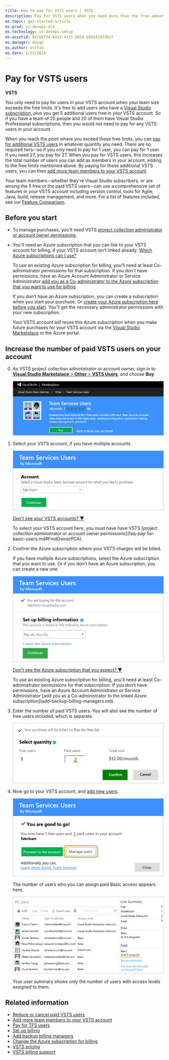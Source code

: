 ```yaml
---
title: How to pay for VSTS users | VSTS
description: Pay for VSTS users when you need more than the free amount (Visual Studio Online, VSO, VSTS)
ms.topic: get-started-article
ms.prod: vs-devops-alm
ms.technology: vs-devops-setup
ms.assetid: 02cb8774-6d1d-4f15-8818-b56541033b1f
ms.manager: douge
ms.author: estfan
ms.date: 1/22/2018
---
```


# Pay for VSTS users

**VSTS**

You only need to pay for users in your VSTS account when your team size exceeds the free limits. It's free to add users who have a 
[Visual Studio subscription](https://www.visualstudio.com/team-services/pricing/), plus you get 5 additional users free in your VSTS account. 
So if you have a team of 25 people and 20 of them have Visual Studio Professional subscriptions, then you would not need to pay for any VSTS users in your account.

When you reach the point where you exceed these free limits, you can [pay for additional VSTS users](https://marketplace.visualstudio.com/items?itemName=ms.vss-vstsuser) 
in whatever quantity you need. There are no required tiers--so if you only need to pay for 1 user, you can pay for 1 user. If you need 27, you pay for 27. 
When you pay for VSTS users, this increases the total number of users you can add as members in your account, adding to the free limits mentioned above. By paying for 
these additional VSTS users, you can then [add more team members to your VSTS account](../accounts/add-account-users-from-user-hub.md).

Your team members--whether they're Visual Studio subscribers, or are among the 5 free or the paid VSTS users--can use a comprehensive set of features in your VSTS account including 
version control, tools for Agile, Java, build, release management, and more. For a list of features included, see our 
[Feature Comparison](https://www.visualstudio.com/team-services/compare-features/).

## Before you start

*	To manage purchases, you'll need VSTS 
[project collection administrator or account owner permissions](faq-pay-for-basic-users.md#FindOwnerPCA).

*	You'll need an Azure subscription 
that you can link to your VSTS account for billing, 
if your VSTS account isn't linked already. 
[Which Azure subscriptions can I use?](faq-pay-for-basic-users.md#EligibleAzureSubscriptions)

	To use an existing Azure subscription for billing, 
	you'll need at least Co-administrator permissions for that subscription. 
	If you don't have permissions, 
	have an Azure Account Administrator or Service Administrator 
	[add you as a Co-administrator to the Azure subscription that you want to use for billing](add-backup-billing-managers.md).

	If you don't have an Azure subscription, 
	you can create a subscription when you start your purchase. 
	Or [create your Azure subscription here before you start](https://portal.azure.com). 
	You'll get the necessary administrator permissions 
	with your new subscription. 

	Your VSTS account will reuse this Azure subscription 
	when you make future purchases for your VSTS account 
	via the [Visual Studio Marketplace](https://marketplace.visualstudio.com) 
	or the Azure portal. 



<a name="buy-access-vs-marketplace"></a>
## Increase the number of paid VSTS users on your account

0.	As VSTS project collection administrator or account owner, 
sign in to [**Visual Studio Marketplace** > **Other** > **VSTS Users**](https://marketplace.visualstudio.com/items?itemName=ms.vss-vstsuser), 
and choose **Buy**.

	![Go to Visual Studio Marketplace, Other, VSTS Users](_img/buy-more-basic-access/team-services-users-vs-marketplace.png)

0.  Select your VSTS account, 
if you have multiple accounts.

	![Select your VSTS account](_img/buy-more-basic-access/select-team-services-account-vs-marketplace.png)

	<p><a data-toggle="collapse" href="#expando-why-no-ts-account">Don't see your VSTS accounts? &#x25BC;</a></p>
	<div class="collapse" id="expando-why-no-ts-account">
	<p>To select your VSTS account here, you must have have VSTS 
	[project collection administrator or account owner permissions](faq-pay-for-basic-users.md#FindOwnerPCA).	
	</div>

0.	Confirm the Azure subscription where your VSTS charges will be billed. 

	If you have multiple Azure subscriptions, 
	select the Azure subscription that you want to use.
	Or if you don't have an Azure subscription, 
	you can create a new one. 
	
	![Confirm or select your Azure subscription](_img/buy-more-basic-access/confirm-azure-subscription-vs-marketplace.png)

	<p><a data-toggle="collapse" href="#expando-why-no-azure-sub">Don't see the Azure subscription that you expect? &#x25BC;</a></p>
	<div class="collapse" id="expando-why-no-azure-sub">
	<p>To use an existing Azure subscription for billing, 
	you'll need at least Co-administrator permissions for that subscription. 
	If you don't have permissions, 
	have an Azure Account Administrator or Service Administrator 
	[add you as a Co-administrator to the linked Azure subscription](add-backup-billing-managers.md).
	</div>

0.	Enter the number of paid VSTS users. You will also see the number of free users included, which is separate.

	![Enter the number of paid VSTS users](_img/buy-more-basic-access/select-number-users-vs-marketplace.png)

0.	Now go to your VSTS account, and 
[add new users](../accounts/add-account-users-assign-access-levels.md). 

	![Go to your VSTS account](_img/buy-more-basic-access/confirm-basic-access-purchase-vs-marketplace.png)

	The number of users who you can assign paid Basic access appears here.

	![Number of users who you can assign paid Basic access](_img/buy-more-basic-access/paid-basic-access-for-team-services-users.png)

	Your user summary shows only the number of users with access levels assigned to them.

## Related information

- [Reduce or cancel paid VSTS users](reduce-cancel-paid-vsts-users.md)
- [Add more team members to your VSTS account](../accounts/add-account-users-from-user-hub.md)
- [Pay for TFS users](buy-access-tfs-test-hub.md)
- [Set up billing](set-up-billing-for-your-account-vs.md)
- [Add backup billing managers](add-backup-billing-managers.md)
- [Change the Azure subscription for billing](change-azure-subscription.md)
- [VSTS pricing](https://azure.microsoft.com/pricing/details/visual-studio-team-services/)
- [VSTS billing support](https://www.visualstudio.com/team-services/support/)